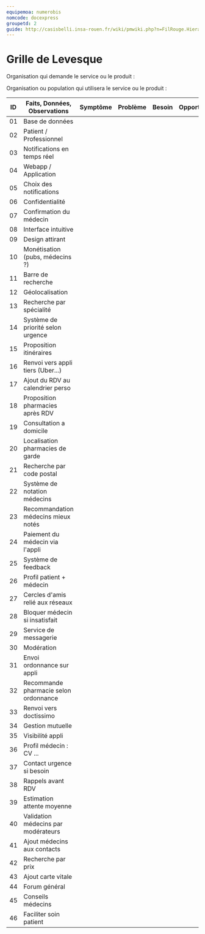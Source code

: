 ```yaml
---
equipemoa: numerobis
nomcode: docexpress
groupetd: 2
guide: http://casisbelli.insa-rouen.fr/wiki/pmwiki.php?n=FilRouge.HierachiserBesoins
---
```


# Grille de Levesque

Organisation qui demande le service ou le produit :

Organisation ou population qui utilisera le service ou le produit :

| ID | Faits, Données, Observations          | Symptôme | Problème | Besoin | Opportunité | Solution | Objectif | Relatif à | Hors-sujet |
|----|---------------------------------------|----------|----------|--------|-------------|----------|----------|-----------|------------|
| 01 | Base de données             	         |          |          |        |             |          |          |           |            |
| 02 | Patient / Professionnel    	         |          |          |        |             |          |          |           |            |
| 03 | Notifications en temps réel           |          |          |        |             |          |          |           |            |
| 04 | Webapp / Application         	     |          |          |        |             |          |          |           |            |
| 05 | Choix des notifications   	         |          |          |        |             |          |          |           |            |
| 06 | Confidentialité                       |          |          |        |             |          |          |           |            |
| 07 | Confirmation du médecin               |          |          |        |             |          |          |           |            |
| 08 | Interface intuitive                   |          |          |        |             |          |          |           |            |
| 09 | Design attirant                       |          |          |        |             |          |          |           |            |
| 10 | Monétisation (pubs, médecins ?)       |          |          |        |             |          |          |           |            |
| 11 | Barre de recherche                    |          |          |        |             |          |          |           |            |
| 12 | Géolocalisation                       |          |          |        |             |          |          |           |            |
| 13 | Recherche par spécialité              |          |          |        |             |          |          |           |            |
| 14 | Système de priorité selon urgence     |          |          |        |             |          |          |           |            |
| 15 | Proposition itinéraires               |          |          |        |             |          |          |           |            |
| 16 | Renvoi vers appli tiers (Uber...)     |          |          |        |             |          |          |           |            |
| 17 | Ajout du RDV au calendrier perso      |          |          |        |             |          |          |           |            |
| 18 | Proposition pharmacies après RDV      |          |          |        |             |          |          |           |            |
| 19 | Consultation a domicile               |          |          |        |             |          |          |           |            |
| 20 | Localisation pharmacies de garde      |          |          |        |             |          |          |           |            |
| 21 | Recherche par code postal             |          |          |        |             |          |          |           |            |
| 22 | Système de notation médecins          |          |          |        |             |          |          |           |            |
| 23 | Recommandation médecins mieux notés   |          |          |        |             |          |          |           |            |
| 24 | Paiement du médecin via l'appli       |          |          |        |             |          |          |           |            |
| 25 | Système de feedback                   |          |          |        |             |          |          |           |            |
| 26 | Profil patient + médecin              |          |          |        |             |          |          |           |            |
| 27 | Cercles d'amis relié aux réseaux      |          |          |        |             |          |          |           |            |
| 28 | Bloquer médecin si insatisfait        |          |          |        |             |          |          |           |            |
| 29 | Service de messagerie                 |          |          |        |             |          |          |           |            |
| 30 | Modération                            |          |          |        |             |          |          |           |            |
| 31 | Envoi ordonnance sur appli            |          |          |        |             |          |          |           |            |
| 32 | Recommande pharmacie selon ordonnance |          |          |        |             |          |          |           |            |
| 33 | Renvoi vers doctissimo                |          |          |        |             |          |          |           |            |
| 34 | Gestion mutuelle                      |          |          |        |             |          |          |           |            |
| 35 | Visibilité appli                      |          |          |        |             |          |          |           |            |
| 36 | Profil médecin : CV ...               |          |          |        |             |          |          |           |            |
| 37 | Contact urgence si besoin             |          |          |        |             |          |          |           |            |
| 38 | Rappels avant RDV                     |          |          |        |             |          |          |           |            |
| 39 | Estimation attente moyenne            |          |          |        |             |          |          |           |            |
| 40 | Validation médecins par modérateurs   |          |          |        |             |          |          |           |            |
| 41 | Ajout médecins aux contacts           |          |          |        |             |          |          |           |            |
| 42 | Recherche par prix                    |          |          |        |             |          |          |           |            |
| 43 | Ajout carte vitale                    |          |          |        |             |          |          |           |            |
| 44 | Forum général                         |          |          |        |             |          |          |           |            |
| 45 | Conseils médecins                     |          |          |        |             |          |          |           |            |
| 46 | Faciliter soin patient                |          |          |        |             |          |    X     |           |            |
